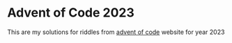 # Advent of Code 2023

This are my solutions for riddles from [advent of code](https://adventofcode.com) website for year 2023
